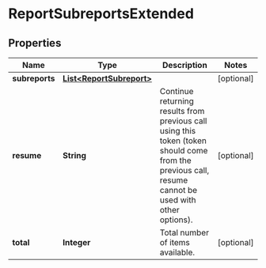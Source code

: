 
# ReportSubreportsExtended

## Properties
Name | Type | Description | Notes
------------ | ------------- | ------------- | -------------
**subreports** | [**List&lt;ReportSubreport&gt;**](ReportSubreport.md) |  |  [optional]
**resume** | **String** | Continue returning results from previous call using this token (token should come from the previous call, resume cannot be used with other options). |  [optional]
**total** | **Integer** | Total number of items available. |  [optional]



